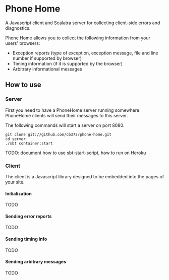 # Phone Home

A Javascript client and Scalatra server for collecting client-side errors and diagnostics.

Phone Home allows you to collect the following information from your users' browsers:

* Exception reports (type of exception, exception message, file and line number if supported by browser)
* Timing information (if it is supported by the browser)
* Arbitrary informational messages

## How to use

### Server

First you need to have a PhoneHome server running somewhere. PhoneHome clients will send their messages to this server.

The following commands will start a server on port 8080.

````
git clone git://github.com/cb372/phone-home.git
cd server
./sbt container:start
````

TODO: document how to use sbt-start-script, how to run on Heroku

### Client

The client is a Javascript library designed to be embedded into the pages of your site.

#### Initialization

TODO

#### Sending error reports

TODO

#### Sending timing info

TODO

#### Sending arbitrary messages

TODO
